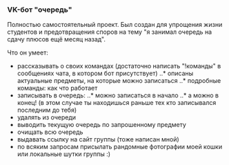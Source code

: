 ### VK-бот "очередь"

Полностью самостоятельный проект. Был создан для упрощения жизни студентов и предотвращения споров на тему "я занимал очередь на сдачу плюсов ещё месяц назад".

Что он умеет:
* рассказывать о своих командах (достаточно написать "!команды" в сообщениях чата, в котором бот присутствует)
..* описаны актуальные предметы, на которые можно записаться
..* подробные команды: как что работает 
* записывать в очередь:
..* можно записаться в начало
..* а можно в конец! (в этом случае ты находишься раньше тех кто записывался последним до тебя)
* удалять из очереди
* выводить текущую очередь по запрошенному предмету
* очищать всю очередь
* выдавать ссылку на сайт группы (тоже написан мной)
* по всяким запросам присылать рандомные фотографии моей кошки или локальные шутки группы :)
